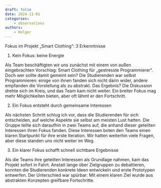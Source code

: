 ```yaml
---
draft: false
date: 2024-11-01
categories:
    - observations
authors:
    - Holger
---
```


Fokus im Projekt „Smart Clothing“: 3 Erkenntnisse

1. Kein Fokus: keine Energie

Als Team beschäftigten wir uns zunächst mit einem von außen eingebrachten Vorschlag: Smart Clothing für „gestresste Programmierer“. Doch wer sollte damit gemeint sein? Die Studierenden war selbst Programmieren: einige von ihnen fanden sich nicht darin wider, andere empfanden die Vorstellung als zu abstrakt. Das Ergebnis? Die Diskussion drehte sich im Kreis, und das Team kam nicht weiter. Ein breiter Fokus mag mehr Möglichkeiten bieten, aber oft lähmt er den Fortschritt.

2. Ein Fokus entsteht durch gemeinsame Interessen

Als nächsten Schritt schlug ich vor, dass die Studierenden für sich entscheiden, auf welche Aspekte sie selbst am meisten Lust hatten. Die Gruppe teilte sich daraufhin in zwei Teams auf, die anhand dieser geteilten Interessen ihren Fokus fanden. Diese Interessen boten den Teams einen klaren Startpunkt für ihre erste Iteration. Wir hatten weiterhin viele Fragen, aber diese standen uns nicht weiter im Weg.

3. Ein klarer Fokus schafft schnell sichtbare Ergebnisse

Als die Teams ihre geteilten Interessen als Grundlage nahmen, kam das Projekt sofort in Fahrt. Anstatt lange über Zielgruppen zu debattieren, konnten die Studierenden konkrete Ideen entwickeln und erste Prototypen entwerfen. Der Unterschied war spürbar: Mit einem klaren Ziel wurde aus abstrakten Konzepten greifbare Fortschritte.